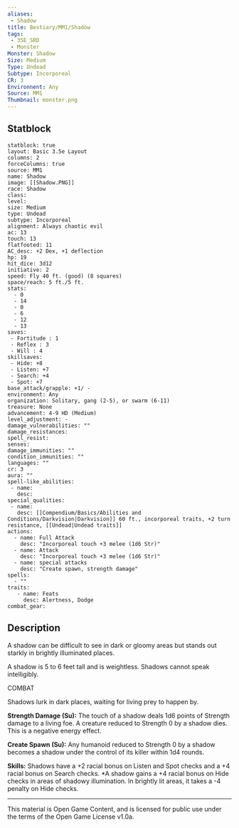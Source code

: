 ```yaml
---
aliases:
 - Shadow
title: Bestiary/MM1/Shadow
tags: 
 - 35E_SRD
 - Monster
Monster: Shadow
Size: Medium
Type: Undead
Subtype: Incorporeal
CR: 3
Environnent: Any
Source: MM1
Thumbnail: monster.png
---
```


## Statblock

```statblock
statblock: true
layout: Basic 3.5e Layout
columns: 2
forceColumns: true
source: MM1 
name: Shadow
image: [[Shadow.PNG]]
race: Shadow
class: 
level: 
size: Medium
type: Undead
subtype: Incorporeal
alignment: Always chaotic evil
ac: 13
touch: 13
flatfooted: 11
AC_desc: +2 Dex, +1 deflection
hp: 19
hit_dice: 3d12
initiative: 2
speed: Fly 40 ft. (good) (8 squares)
space/reach: 5 ft./5 ft.
stats:
  - 0
  - 14
  - 0
  - 6
  - 12
  - 13
saves:
 - Fortitude : 1
 - Reflex : 3
 - Will : 4
skillsaves:
 - Hide: +8
 - Listen: +7
 - Search: +4
 - Spot: +7
base_attack/grapple: +1/ -
environment: Any
organization: Solitary, gang (2-5), or swarm (6-11)
treasure: None
advancement: 4-9 HD (Medium)
level_adjustment: -
damage_vulnerabilities: ""
damage_resistances: 
spell_resist: 
senses: 
damage_immunities: ""
condition_immunities: ""
languages: ""
cr: 3
aura: ""
spell-like_abilities:
 - name: 
   desc: 
special_qualities:
 - name:
   desc: [[Compendium/Basics/Abilities and Conditions/Darkvision|Darkvision]] 60 ft., incorporeal traits, +2 turn resistance, [[Undead|Undead traits]]
actions:
  - name: Full Attack
    desc: "Incorporeal touch +3 melee (1d6 Str)"
  - name: Attack
    desc: "Incorporeal touch +3 melee (1d6 Str)"
  - name: special attacks
    desc: "Create spawn, strength damage"
spells:
  - ""
traits:
   - name: Feats
     desc: Alertness, Dodge
combat_gear:  
```

## Description



A shadow can be difficult to see in dark or gloomy areas but stands out starkly in brightly illuminated places.

A shadow is 5 to 6 feet tall and is weightless. Shadows cannot speak intelligibly.

COMBAT

Shadows lurk in dark places, waiting for living prey to happen by.


**Strength Damage (Su):** The touch of a shadow deals 1d6 points of Strength damage to a living foe. A creature reduced to Strength 0 by a shadow dies. This is a negative energy effect.


**Create Spawn (Su):** Any humanoid reduced to Strength 0 by a shadow becomes a shadow under the control of its killer within 1d4 rounds.


**Skills:** Shadows have a +2 racial bonus on Listen and Spot checks and a +4 racial bonus on Search checks. *A shadow gains a +4 racial bonus on Hide checks in areas of shadowy illumination. In brightly lit areas, it takes a -4 penalty on Hide checks.

---

This material is Open Game Content, and is licensed for public use under the terms of the Open Game License v1.0a.
